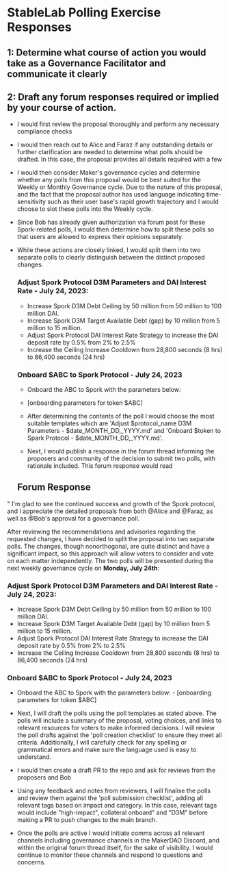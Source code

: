 # StableLab Polling Exercise Responses 

## 1: Determine what course of action you would take as a Governance Facilitator and communicate it clearly
## 2: Draft any forum responses required or implied by your course of action.

- I would first review the proposal thoroughly and perform any necessary compliance checks
- I would then reach out to Alice and Faraz if any outstanding details or further clarification are needed to determine what polls should be drafted. In this case, the proposal provides all details required with a few
- I would then consider Maker's governance cycles and determine whether any polls from this proposal would be best suited for the Weekly or Monthly Governance cycle. Due to the nature of this proposal, and the fact that the proposal author has used language indicating time-sensitivity such as their user base's rapid growth trajectory and I would choose to slot these polls into the Weekly cycle.
- Since Bob has already given authorization via forum post for these Spork-related polls, I would then determine how to split these polls so that users are allowed to express their opinions separately.
- While these actions are closely linked, I would split them into two separate polls to clearly distinguish between the distinct proposed changes.
  
  ### Adjust Spork Protocol D3M Parameters and DAI Interest Rate - July 24, 2023:
  - Increase Spork D3M Debt Ceiling by 50 million from 50 million to 100 million DAI.
  - Increase Spork D3M Target Available Debt (gap) by 10 million from 5 million to 15 million.
  - Adjust Spork Protocol DAI Interest Rate Strategy to increase the DAI deposit rate by 0.5% from 2% to 2.5%
  - Increase the Ceiling Increase Cooldown from 28,800 seconds (8 hrs) to 86,400 seconds (24 hrs)
 
  ### Onboard $ABC to Spork Protocol - July 24, 2023
  -  Onboard the ABC to Spork with the parameters below:
	- [onboarding parameters for token $ABC]

  - After determining the contents of the poll I would choose the most suitable templates which are 'Adjust $protocol_name D3M Parameters - $date_MONTH_DD,_YYYY.md' and 'Onboard $token to Spark Protocol - $date_MONTH_DD,_YYYY.md'.
  - Next, I would publish a response in the forum thread informing the proposers and community of the decision to submit two polls, with rationale included. This forum response would read

   ## Forum Response

" I'm glad to see the continued success and growth of the Spork protocol, and I appreciate the detailed proposals from both @Alice and @Faraz, as well as @Bob's approval for a governance poll.

After reviewing the recommendations and advisories regarding the requested changes, I have decided to split the proposal into two separate polls. The changes, though nonorthogonal, are quite distinct and have a significant impact, so this approach will allow voters to consider and vote on each matter independently. The two polls will be presented during the next weekly governance cycle on **Monday, July 24th**:

  ### Adjust Spork Protocol D3M Parameters and DAI Interest Rate - July 24, 2023:
  - Increase Spork D3M Debt Ceiling by 50 million from 50 million to 100 million DAI.
  - Increase Spork D3M Target Available Debt (gap) by 10 million from 5 million to 15 million.
  - Adjust Spork Protocol DAI Interest Rate Strategy to increase the DAI deposit rate by 0.5% from 2% to 2.5%
  - Increase the Ceiling Increase Cooldown from 28,800 seconds (8 hrs) to 86,400 seconds (24 hrs)
 
  ### Onboard $ABC to Spork Protocol - July 24, 2023
  -  Onboard the ABC to Spork with the parameters below:
	- [onboarding parameters for token $ABC]

- Next, I will draft the polls using the poll templates as stated above. The polls will include a summary of the proposal, voting choices, and links to relevant resources for voters to make informed decisions. I will review the poll drafts against the 'poll creation checklist' to ensure they meet all criteria. Additionally, I will carefully check for any spelling or grammatical errors and make sure the language used is easy to understand.
- I would then create a draft PR to the repo and ask for reviews from the proposers and Bob
- Using any feedback and notes from reviewers, I will finalise the polls and review them against the 'poll submission checklist', adding all relevant tags based on impact and category. In this case, relevant tags would include "high-impact", collateral onboard" and "D3M" before making a PR to push changes to the main branch.
- Once the polls are active I would initiate comms across all relevant channels including governance channels in the MakerDAO Discord, and within the original forum thread itself, for the sake of visibility. I would continue to monitor these channels and respond to questions and concerns.
